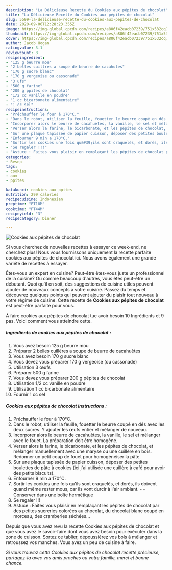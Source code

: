 ```yaml
---
description: "La Délicieuse Recette du Cookies aux pépites de chocolat"
title: "La Délicieuse Recette du Cookies aux pépites de chocolat"
slug: 5599-la-delicieuse-recette-du-cookies-aux-pepites-de-chocolat
date: 2020-09-06T12:28:23.355Z
image: https://img-global.cpcdn.com/recipes/a806f42eacb07239/751x532cq70/cookies-aux-pepites-de-chocolat-photo-principale-de-la-recette.jpg
thumbnail: https://img-global.cpcdn.com/recipes/a806f42eacb07239/751x532cq70/cookies-aux-pepites-de-chocolat-photo-principale-de-la-recette.jpg
cover: https://img-global.cpcdn.com/recipes/a806f42eacb07239/751x532cq70/cookies-aux-pepites-de-chocolat-photo-principale-de-la-recette.jpg
author: Jacob Hogan
ratingvalue: 3.1
reviewcount: 8
recipeingredient:
- "125 g beurre mou"
- "2 belles cuillres a soupe de beurre de cacahutes"
- "170 g sucre blanc"
- "170 g vergeoise ou cassonade"
- "3 ufs"
- "500 g farine"
- "200 g ppites de chocolat"
- "1/2 cc vanille en poudre"
- "1 cc bicarbonate alimentaire"
- "1 cc sel"
recipeinstructions:
- "Préchauffer le four à 170°C."
- "Dans le robot, utiliser la feuille, fouetter le beurre coupé en dés avec les deux sucres. Y ajouter les œufs entier et mélanger de nouveau."
- "Incorporer alors le beurre de cacahuètes, la vanille, le sel et mélanger avec le fouet. La préparation doit être homogène."
- "Verser alors la farine, le bicarbonate, et les pépites de chocolat, et mélanger manuellement avec une maryse ou une cuillère en bois. Redonner un petit coup de fouet pour homogénéiser la pâte."
- "Sur une plaque tapissée de papier cuisson, déposer des petites boulettes de pâte à cookies (ici j&#39;ai utilisée une cuillère à café pour avoir des petits biscuits)."
- "Enfourner 9 min a 170°C."
- "Sortir les cookies une fois qu&#39;ils sont craquelés, et dorés, ils doivent quand même rester mous, car ils vont durcir à l&#39;air ambiant.  Conserver dans une boîte hermétique"
- "Se regaler !!!"
- "Astuce : Faites vous plaisir en remplaçant les pépites de chocolat par des petites sucreries colorées au chocolat, du chocolat blanc coupé en morceau, des cramberies séchées..."
categories:
- Resep
tags:
- cookies
- aux
- ppites

katakunci: cookies aux ppites 
nutrition: 299 calories
recipecuisine: Indonesian
preptime: "PT18M"
cooktime: "PT44M"
recipeyield: "3"
recipecategory: Dinner

---
```



![Cookies aux pépites de chocolat](https://img-global.cpcdn.com/recipes/a806f42eacb07239/751x532cq70/cookies-aux-pepites-de-chocolat-photo-principale-de-la-recette.jpg)

Si vous cherchez de nouvelles recettes à essayer ce week-end, ne cherchez plus! Nous vous fournissons uniquement la recette parfaite cookies aux pépites de chocolat ici. Nous avons également une grande variété de recettes à essayer.

Êtes-vous un expert en cuisine? Peut-être êtes-vous juste un professionnel de la cuisine? Ou comme beaucoup d'autres, vous êtes peut-être un débutant. Quoi qu'il en soit, des suggestions de cuisine utiles peuvent ajouter de nouveaux concepts à votre cuisine. Passez du temps et découvrez quelques points qui peuvent ajouter du plaisir tout nouveau à votre régime de cuisine. Cette recette de <strong> Cookies aux pépites de chocolat </strong> est peut-être parfaite pour vous.

<!--inarticleads1-->

À faire cookies aux pépites de chocolat tue avoir besoin 10 Ingrédients et 9 pas. Voici comment vous atteindre cette.

##### Ingrédients de cookies aux pépites de chocolat :

1. Vous avez besoin 125 g beurre mou
1. Préparer 2 belles cuillères a soupe de beurre de cacahuètes
1. Vous avez besoin 170 g sucre blanc
1. Vous devez vous préparer 170 g vergeoise (ou cassonade)
1. Utilisation 3 œufs
1. Préparer 500 g farine
1. Vous devez vous préparer 200 g pépites de chocolat
1. Utilisation 1/2 cc vanille en poudre
1. Utilisation 1 cc bicarbonate alimentaire
1. Fournir 1 cc sel




<!--inarticleads2-->

##### Cookies aux pépites de chocolat instructions :

1. Préchauffer le four à 170°C.
1. Dans le robot, utiliser la feuille, fouetter le beurre coupé en dés avec les deux sucres. Y ajouter les œufs entier et mélanger de nouveau.
1. Incorporer alors le beurre de cacahuètes, la vanille, le sel et mélanger avec le fouet. La préparation doit être homogène.
1. Verser alors la farine, le bicarbonate, et les pépites de chocolat, et mélanger manuellement avec une maryse ou une cuillère en bois. Redonner un petit coup de fouet pour homogénéiser la pâte.
1. Sur une plaque tapissée de papier cuisson, déposer des petites boulettes de pâte à cookies (ici j&#39;ai utilisée une cuillère à café pour avoir des petits biscuits).
1. Enfourner 9 min a 170°C.
1. Sortir les cookies une fois qu&#39;ils sont craquelés, et dorés, ils doivent quand même rester mous, car ils vont durcir à l&#39;air ambiant. -  - Conserver dans une boîte hermétique
1. Se regaler !!!
1. Astuce : Faites vous plaisir en remplaçant les pépites de chocolat par des petites sucreries colorées au chocolat, du chocolat blanc coupé en morceau, des cramberies séchées...




<!--inarticleads1-->

<p>
Depuis que vous avez revu la recette Cookies aux pépites de chocolat et que vous avez le savoir-faire dont vous avez besoin pour exécuter dans la zone de cuisson. Sortez ce tablier, dépoussiérez vos bols à mélanger et retroussez vos manches. Vous avez un peu de cuisine à faire.
</p>

<p>
<i>Si vous trouvez cette Cookies aux pépites de chocolat recette précieuse, partagez-la avec vos amis proches ou votre famille, merci et bonne chance.</i>
</p>
